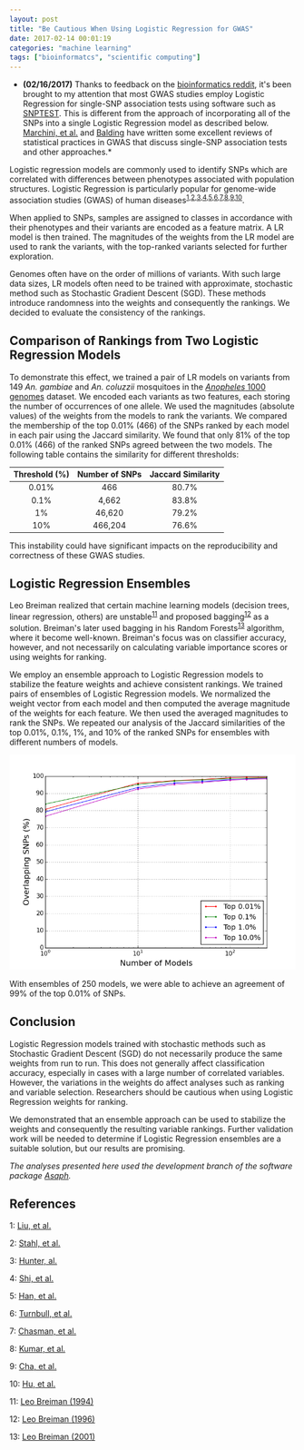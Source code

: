 ```yaml
---
layout: post
title: "Be Cautious When Using Logistic Regression for GWAS"
date: 2017-02-14 00:01:19
categories: "machine learning"
tags: ["bioinformatcs", "scientific computing"]
---
```

* __(02/16/2017)__ Thanks to feedback on the [bioinformatics reddit](https://www.reddit.com/r/bioinformatics/comments/5u8f7i/be_cautious_when_using_logistic_regression_for/), it's been brought to my attention that most GWAS studies employ Logistic Regression for single-SNP association tests using software such as [SNPTEST](https://mathgen.stats.ox.ac.uk/genetics_software/snptest/snptest.html). This is different from the approach of incorporating all of the SNPs into a single Logistic Regression model as described below. [Marchini, et al.](http://www.nature.com/nrg/journal/v11/n7/abs/nrg2796.html) and [Balding](http://www.nature.com/nrg/journal/v7/n10/full/nrg1916.html) have written some excellent reviews of statistical practices in GWAS that discuss single-SNP association tests and other approaches.*

Logistic regression models are commonly used to identify SNPs which are correlated with differences between phenotypes associated with population structures. Logistic Regression is particularly popular for genome-wide association studies (GWAS) of human diseases<sup>[1](#liu),[2](#stahl),[3](#hunter),[4](#shi),[5](#han),[6](#turnbull),[7](#chasman),[8](#kumar),[9](#cha),[10](#hu)</sup>.

When applied to SNPs, samples are assigned to classes in accordance with their phenotypes and their variants are encoded as a feature matrix.  A LR model is then trained.  The magnitudes of the weights from the LR model are used to rank the variants, with the top-ranked variants selected for further exploration.

Genomes often have on the order of millions of variants.  With such large data sizes, LR models often need to be trained with approximate, stochastic method such as Stochastic Gradient Descent (SGD).  These methods introduce randomness into the weights and consequently the rankings.  We decided to evaluate the consistency of the rankings.

## Comparison of Rankings from Two Logistic Regression Models
To demonstrate this effect, we trained a pair of LR models on variants from 149 *An. gambiae* and *An. coluzzii* mosquitoes in the [*Anopheles* 1000 genomes](https://www.malariagen.net/projects/ag1000g) dataset. We encoded each variants as two features, each storing the number of occurrences of one allele. We used the magnitudes (absolute values) of the weights from the models to rank the variants.  We compared the membership of the top 0.01% (466) of the SNPs ranked by each model in each pair using the Jaccard similarity.  We found that only 81% of the top 0.01% (466) of the ranked SNPs agreed between the two models.  The following table contains the similarity for different thresholds:

| Threshold (%) | Number of SNPs | Jaccard Similarity |
|:-------------:|:--------------:|:------------------:|
| 0.01%         | 466            | 80.7%              |
| 0.1%          | 4,662          | 83.8%              |
| 1%            | 46,620         | 79.2%              |
| 10%           | 466,204        | 76.6%              |


This instability could have significant impacts on the reproducibility and correctness of these GWAS studies.

## Logistic Regression Ensembles
Leo Breiman realized that certain machine learning models (decision trees, linear regression, others) are unstable<sup>[11](#breiman)</sup> and proposed bagging<sup>[12](#bagging)</sup> as a solution. Breiman's later used bagging in his Random Forests<sup>[13](#random-forests)</sup> algorithm, where it become well-known.  Breiman's focus was on classifier accuracy, however, and not necessarily on calculating variable importance scores or using weights for ranking.

We employ an ensemble approach to Logistic Regression models to stabilize the feature weights and achieve consistent rankings.  We trained pairs of ensembles of Logistic Regression models.  We normalized the weight vector from each model and then computed the average magnitude of the weights for each feature.  We then used the averaged magnitudes to rank the SNPs. We repeated our analysis of the Jaccard similarities of the top 0.01%, 0.1%, 1%, and 10% of the ranked SNPs for ensembles with different numbers of models.

![Jaccard Similarities for Logistic Regression Ensembles](/images/stable_rankings_lr_ensembles/snp_ranking_overlaps_sgd-l2.png)

With ensembles of 250 models, we were able to achieve an agreement of 99% of the top 0.01% of SNPs.

## Conclusion

Logistic Regression models trained with stochastic methods such as Stochastic Gradient Descent (SGD) do not necessarily produce the same weights from run to run. This does not generally affect classification accuracy, especially in cases with a large number of correlated variables. However, the variations in the weights do affect analyses such as ranking and variable selection. Researchers should be cautious when using Logistic Regression weights for ranking.

We demonstrated that an ensemble approach can be used to stabilize the weights and consequently the resulting variable rankings.  Further validation work will be needed to determine if Logistic Regression ensembles are a suitable solution, but our results are promising.

*The analyses presented here used the development branch of the software package [Asaph](https://github.com/rnowling/asaph).*

## References

<a name="liu">1</a>: [Liu, et al.](https://www.ncbi.nlm.nih.gov/pmc/articles/PMC3150510/)

<a name="stahl">2</a>: [Stahl, et al.](https://www.ncbi.nlm.nih.gov/pmc/articles/PMC4243840/)

<a name="hunter">3</a>: [Hunter, al.](http://www.nature.com/ng/journal/v39/n7/full/ng2075.html)

<a name="shi">4</a>: [Shi, et al.](http://www.nature.com/ng/journal/v43/n12/abs/ng.978.html)

<a name="han">5</a>: [Han, et al.](http://www.nature.com/ng/journal/v41/n11/abs/ng.472.html)

<a name="turnbull">6</a>: [Turnbull, et al.](http://www.nature.com/ng/journal/v42/n6/abs/ng.586.html)

<a name="chasman">7</a>: [Chasman, et al.](https://www.ncbi.nlm.nih.gov/pmc/articles/PMC3125402/)

<a name="kumar">8</a>: [Kumar, et al.](http://www.nature.com/ng/journal/v43/n5/abs/ng.809.html)

<a name="cha">9</a>: [Cha, et al.](http://hmg.oxfordjournals.org/content/19/23/4735.short)

<a name="hu">10</a>: [Hu, et al.](http://www.nature.com/ng/journal/v43/n8/abs/ng.875.html)

<a name="breiman">11</a>: [Leo Breiman (1994)](http://projecteuclid.org/euclid.aos/1032181158)

<a name="bagging">12</a>: [Leo Breiman (1996)](http://www.machine-learning.martinsewell.com/ensembles/bagging/Breiman1996.pdf)

<a name="random-forests">13</a>: [Leo Breiman (2001)](http://link.springer.com/article/10.1023/A:1010933404324)
